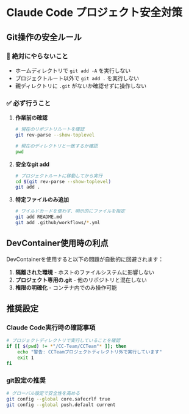 # Claude Code プロジェクト安全対策

## Git操作の安全ルール

### 🚫 絶対にやらないこと
- ホームディレクトリで `git add -A` を実行しない
- プロジェクトルート以外で `git add .` を実行しない
- 親ディレクトリに `.git` がないか確認せずに操作しない

### ✅ 必ず行うこと
1. **作業前の確認**
   ```bash
   # 現在のリポジトリルートを確認
   git rev-parse --show-toplevel
   
   # 現在のディレクトリと一致するか確認
   pwd
   ```

2. **安全なgit add**
   ```bash
   # プロジェクトルートに移動してから実行
   cd $(git rev-parse --show-toplevel)
   git add .
   ```

3. **特定ファイルのみ追加**
   ```bash
   # ワイルドカードを使わず、明示的にファイルを指定
   git add README.md
   git add .github/workflows/*.yml
   ```

## DevContainer使用時の利点

DevContainerを使用すると以下の問題が自動的に回避されます：

1. **隔離された環境** - ホストのファイルシステムに影響しない
2. **プロジェクト専用の.git** - 他のリポジトリと混在しない
3. **権限の明確化** - コンテナ内でのみ操作可能

## 推奨設定

### Claude Code実行時の確認事項
```bash
# プロジェクトディレクトリで実行していることを確認
if [[ $(pwd) != *"/CC-Team/CCTeam"* ]]; then
    echo "警告: CCTeamプロジェクトディレクトリ外で実行しています"
    exit 1
fi
```

### git設定の推奨
```bash
# グローバル設定で安全性を高める
git config --global core.safecrlf true
git config --global push.default current
```